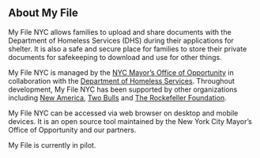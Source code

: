 ## About My File

My File NYC allows families to upload and share documents with the Department of Homeless Services (DHS) during their applications for shelter. It is also a safe and secure place for families to store their private documents for safekeeping to download and use for other things.

My File NYC is managed by the <a href="https://www1.nyc.gov/site/opportunity/index.page" target="_blank">NYC Mayor’s Office of Opportunity</a> in collaboration with the
<a href="https://www1.nyc.gov/site/dhs/index.page" target="_blank">Department of Homeless Services</a>. Throughout development, My File NYC has been supported by other organizations including <a href="https://www.newamerica.org/" target="_blank">New America</a>, <a href="https://www.twobulls.com/" target="_blank">Two Bulls</a> and <a href="https://www.rockefellerfoundation.org/" target="_blank">The Rockefeller Foundation</a>.

My File NYC can be accessed via web browser on desktop and mobile devices. It is an open source tool maintained by the New York City Mayor’s Office of Opportunity and our partners.

My File is currently in pilot.
